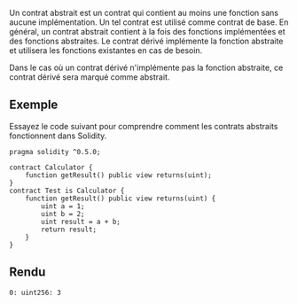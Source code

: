 Un contrat abstrait est un contrat qui contient au moins une fonction sans aucune implémentation. Un tel contrat est utilisé comme contrat de base. En général, un contrat abstrait contient à la fois des fonctions implémentées et des fonctions abstraites. Le contrat dérivé implémente la fonction abstraite et utilisera les fonctions existantes en cas de besoin.

Dans le cas où un contrat dérivé n'implémente pas la fonction abstraite, ce contrat dérivé sera marqué comme abstrait.

## Exemple

Essayez le code suivant pour comprendre comment les contrats abstraits fonctionnent dans Solidity.

```solidity
pragma solidity ^0.5.0;

contract Calculator {
    function getResult() public view returns(uint);
}
contract Test is Calculator {
    function getResult() public view returns(uint) {
        uint a = 1;
        uint b = 2;
        uint result = a + b;
        return result;
    }
}
```

## Rendu

```solidity
0: uint256: 3
```
